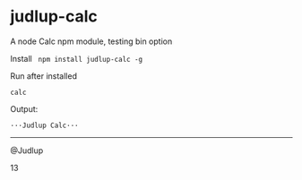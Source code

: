 # judlup-calc
A node Calc npm module, testing bin option

Install
` npm install judlup-calc -g`

Run after installed

`calc ` 

Output:

` ···Judlup Calc··· `

* * *

@Judlup

13

